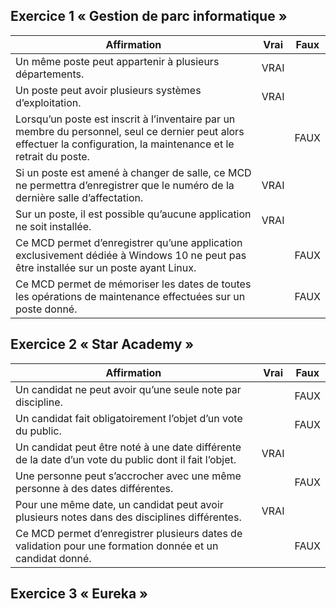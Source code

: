 ## **Exercice 1 « Gestion de parc informatique »**


| Affirmation| Vrai | Faux |
| ----------- | ----------- | ----------- |
Un même poste peut appartenir à plusieurs départements.| VRAI | |
Un poste peut avoir plusieurs systèmes d’exploitation. | VRAI | |
Lorsqu’un poste est inscrit à l’inventaire par un membre du personnel, seul ce dernier peut alors effectuer la configuration, la maintenance et le retrait du poste. ||FAUX|
Si un poste est amené à changer de salle, ce MCD ne permettra d’enregistrer que le numéro de la dernière salle d’affectation. |VRAI||
Sur un poste, il est possible qu’aucune application ne soit installée. |VRAI||
Ce MCD permet d’enregistrer qu’une application exclusivement dédiée à Windows 10 ne peut pas être installée sur un poste ayant Linux.|| FAUX|
Ce MCD permet de mémoriser les dates de toutes les opérations de maintenance effectuées sur un poste donné. ||FAUX|

## **Exercice 2 « Star Academy »**

| Affirmation | Vrai | Faux |
| ----------- | ----------- | ----------- |
|Un candidat ne peut avoir qu’une seule note par discipline.||FAUX|
|Un candidat fait obligatoirement l’objet d’un vote du public.||FAUX|
|Un candidat peut être noté à une date différente de la date d’un vote du public dont il fait l’objet.|VRAI||
|Une personne peut s’accrocher avec une même personne à des dates différentes.||FAUX|
|Pour une même date, un candidat peut avoir plusieurs notes dans des disciplines différentes. |VRAI||
|Ce MCD permet d’enregistrer plusieurs dates de validation pour une formation donnée et un candidat donné.||FAUX|

## **Exercice 3 « Eureka »**

